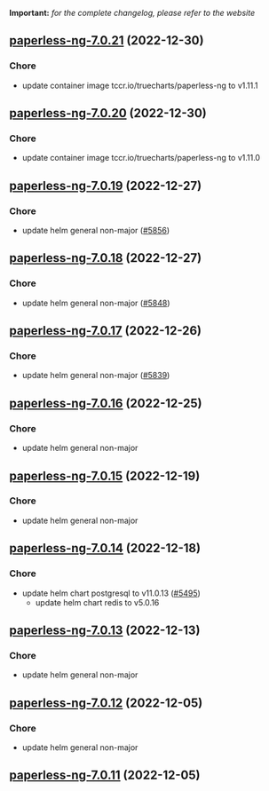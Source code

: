 **Important:**
*for the complete changelog, please refer to the website*




## [paperless-ng-7.0.21](https://github.com/truecharts/charts/compare/paperless-ng-7.0.20...paperless-ng-7.0.21) (2022-12-30)

### Chore

- update container image tccr.io/truecharts/paperless-ng to v1.11.1
  
  


## [paperless-ng-7.0.20](https://github.com/truecharts/charts/compare/paperless-ng-7.0.19...paperless-ng-7.0.20) (2022-12-30)

### Chore

- update container image tccr.io/truecharts/paperless-ng to v1.11.0
  
  


## [paperless-ng-7.0.19](https://github.com/truecharts/charts/compare/paperless-ng-7.0.18...paperless-ng-7.0.19) (2022-12-27)

### Chore

- update helm general non-major ([#5856](https://github.com/truecharts/charts/issues/5856))
  
  


## [paperless-ng-7.0.18](https://github.com/truecharts/charts/compare/paperless-ng-7.0.17...paperless-ng-7.0.18) (2022-12-27)

### Chore

- update helm general non-major ([#5848](https://github.com/truecharts/charts/issues/5848))
  
  


## [paperless-ng-7.0.17](https://github.com/truecharts/charts/compare/paperless-ng-7.0.16...paperless-ng-7.0.17) (2022-12-26)

### Chore

- update helm general non-major ([#5839](https://github.com/truecharts/charts/issues/5839))
  
  


## [paperless-ng-7.0.16](https://github.com/truecharts/charts/compare/paperless-ng-7.0.15...paperless-ng-7.0.16) (2022-12-25)

### Chore

- update helm general non-major
  
  


## [paperless-ng-7.0.15](https://github.com/truecharts/charts/compare/paperless-ng-7.0.14...paperless-ng-7.0.15) (2022-12-19)

### Chore

- update helm general non-major
  
  


## [paperless-ng-7.0.14](https://github.com/truecharts/charts/compare/paperless-ng-7.0.13...paperless-ng-7.0.14) (2022-12-18)

### Chore

- update helm chart postgresql to v11.0.13 ([#5495](https://github.com/truecharts/charts/issues/5495))
  - update helm chart redis to v5.0.16
  
  


## [paperless-ng-7.0.13](https://github.com/truecharts/charts/compare/paperless-ng-7.0.12...paperless-ng-7.0.13) (2022-12-13)

### Chore

- update helm general non-major
  
  


## [paperless-ng-7.0.12](https://github.com/truecharts/charts/compare/paperless-ng-7.0.11...paperless-ng-7.0.12) (2022-12-05)

### Chore

- update helm general non-major
  
  


## [paperless-ng-7.0.11](https://github.com/truecharts/charts/compare/paperless-ng-7.0.10...paperless-ng-7.0.11) (2022-12-05)

